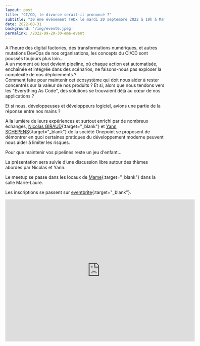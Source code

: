 ```yaml
---
layout: post
title: "CI/CD, le divorce serait-il prononcé ?"
subtitle: "30 ème événement TADx le mardi 20 septembre 2022 à 19h à Mame (Tours, 37)"
date: 2022-08-31
background: '/img/event6.jpeg'
permalink: /2022-09-20-30-eme-event
---
```


A l'heure des digital factories, des transformations numériques, et autres mutations DevOps de nos organisations, les concepts du CI/CD sont poussés toujours plus loin...  
A un moment où tout devient pipeline, où chaque action est automatisée, enchaînée et intégrée dans des scénarios, ne faisons-nous pas exploser la complexité de nos déploiements ?  
Comment faire pour maintenir cet écosystème qui doit nous aider à rester concentrés sur la valeur de nos produits ?
Et si, alors que nous tendons vers les "Everything As Code", des solutions se trouvaient déjà au cœur de nos applications ?

Et si nous, développeuses et développeurs logiciel, avions une partie de la réponse entre nos mains ?  

A la lumière de leurs expériences et surtout enrichi par de nombreux échanges, [Nicolas GIRAUD](https://www.linkedin.com/in/nicolas-giraud-17a44383/){:target="_blank"} et [Yann SCHEPENS](https://www.linkedin.com/in/yann-schepens-a279871a/){:target="_blank"} de la société Onepoint se proposent de démontrer en quoi certaines pratiques du développement moderne peuvent nous aider à limiter les risques.  

Pour que maintenir vos pipelines reste un jeu d'enfant...

La présentation sera suivie d’une discussion libre autour des thèmes abordés par Nicolas et Yann.

Le meetup se passe dans les locaux de [Mame](https://mame-tours.com/){:target="_blank"} dans la salle Marie-Laure.

Les inscriptions se passent sur [eventbrite](){:target="_blank"}.

<iframe src="https://www.google.com/maps/embed?pb=!1m14!1m8!1m3!1d5401.937664338934!2d0.668619!3d47.393041!3m2!1i1024!2i768!4f13.1!3m3!1m2!1s0x0%3A0xf59dd58d55f79b77!2sMAME!5e0!3m2!1sfr!2sfr!4v1572774528763!5m2!1sfr!2sfr" width="600" height="450" frameborder="0" style="border:0;" allowfullscreen=""></iframe>
